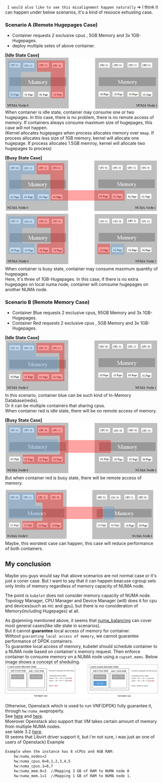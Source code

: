 ` I would also like to see this misalignment happen naturally`
=> I think it can happen under below scenarios, it's a kind of resouce exhusting case.

### Scenario A (Remote Hugepages Case)
- Container requests 2 exclusive cpus , 5GB Memory and 3x 1GB-Hugepages.
- deploy multiple setes of above container.

**[Idle State Case]**
![001](https://raw.githubusercontent.com/bg-chun/kep-draft/master/scenario-a-001.png)
When container is idle state, container may consume one or two hugepages.
In this case, there is no problem, there is no remote access of memory.
If containers always consume maximum size of hugepages, this case will not happen.  
(Kernel allocates hugepages when process allocates memory over `mmap`.
If process allocates less size of 1GB memory, kernel will allocate one hugepage.
If process allocates 1.5GB memroy, kernel will allocate two hugepages to process)

**[Busy State Case]**
![002](https://raw.githubusercontent.com/bg-chun/kep-draft/master/scenario-a-002.png)
When container is busy state, container may consume maximum quantity of hugepages.  
Here, it's three of 1GB-Hugepages.
In this case, if there is no extra hugepages on local numa node, container will comsume hugepages on another NUMA node.

### Scenario B (Remote Memory Case)
- Container Blue requests 2 exclusive cpus, 95GB Memory and 3x 1GB-Hugepages.
- Container Red requests 2 exclusive cpus , 5GB Memory and 3x 1GB-Hugepages.

**[Idle State Case]**
![003](https://raw.githubusercontent.com/bg-chun/kep-draft/master/scenario-a-003.png)
In this scenario, container blue can be such kind of In-Memory Database(redis).  
Or it can be multiple containers that sharing cpus.  
When container red is idle state, there will be no remote access of memory.

**[Busy State Case]**
![004](https://raw.githubusercontent.com/bg-chun/kep-draft/master/scenario-a-004.png)
But when container red is busy state, there will be remote access of memory.

![005](https://raw.githubusercontent.com/bg-chun/kep-draft/master/scenario-a-005.png)
Maybe, this worstest case can happen, this case will reduce performance of both containers.

## My conclusion
Maybe you guys would say that above scenarios are not normal case or it's just a coner case.
But I want to say that it can happen beacuse cgroup sets only limits of memory regardless of memory capacity of NUMA node.

The point is `kubelet` does not consider memory capacity of NUMA node.
Topology Manager, CPU Manager and Device Manager (will) does it for cpu and devices(such as nic and gpu), but there is no consideration of Memory(including Hugepages) at all.

As @sjenning mentioned above, it seems that [numa_balancing](https://access.redhat.com/documentation/en-us/red_hat_enterprise_linux/7/html/virtualization_tuning_and_optimization_guide/sect-virtualization_tuning_optimization_guide-numa-auto_numa_balancing) can cover most general cases(like idle state in scenarios).  
But it cannot **guarantee** local access of memory for container.  
Without `guaranting local access of memory`, we cannot guarantee performance of DPDK containers.  
To guarantee local access of memory, kubelet should schedule container to a NUMA node based on container's memory request.
Then enforce container to consume memory on a NUMA node using a `cupset.mems`.
Below image shows a concept of sheduling.
![concept-of-scheduling](https://raw.githubusercontent.com/bg-chun/kep-draft/master/concept-of-scheduling.png)



Otherwise, Openstack which is used to run VNF(DPDK) fully guarantee it, through `hw:numa_mem`property.  
See [here](https://docs.openstack.org/nova/rocky/admin/cpu-topologies.html#customizing-instance-numa-placement-policies) and [here](https://docs.openstack.org/nova/rocky/user/flavors.html#extra-specs).  
Moerover Openstack also support that VM takes certain amount of memory from multiple NUMA nodes.  
see table 3.2 [here](https://access.redhat.com/documentation/en-us/red_hat_enterprise_linux_openstack_platform/7/html/instances_and_images_guide/ch-manage_instances#section-update-flavor-metadata).  
(It seems that Libvirt driver support it, but i'm not sure, i was just an one of users of Openstack)
Example
``` 
Example when the instance has 8 vCPUs and 4GB RAM:
    hw:numa_nodes=2
    hw:numa_cpus.0=0,1,2,3,4,5
    hw:numa_cpus.1=6,7
    hw:numa_mem.0=3  //Mapping 3 GB of RAM to NUMA node 0
    hw:numa_mem.1=1  //Mapping 1 GB of RAM to NUMA node 1. 
```
